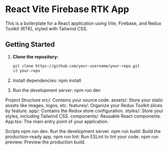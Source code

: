# React Vite Firebase RTK App

This is a boilerplate for a React application using Vite, Firebase, and Redux Toolkit (RTK), styled with Tailwind CSS.

## Getting Started

1. **Clone the repository:**

   ```bash
   git clone https://github.com/your-username/your-repo.git
   cd your-repo
2. Install dependencies:
   npm install

3. Run the development server:
   npm run dev

Project Structure
  src/: Contains your source code.
  assets/: Store your static assets like images, logos, etc.
  features/: Organize your Redux Toolkit slices by feature.
  app/: Contains the Redux store configuration.
  styles/: Store your styles, including Tailwind CSS.
  components/: Reusable React components.
  App.tsx: The main entry point of your application.
  
Scripts
  npm run dev: Run the development server.
  npm run build: Build the production-ready app.
  npm run lint: Run ESLint to lint your code.
  npm run preview: Preview the production build.
